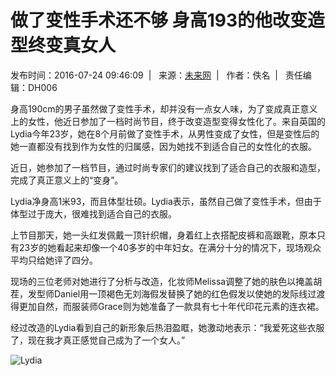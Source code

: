 # 做了变性手术还不够 身高193的他改变造型终变真女人

发布时间：2016-07-24 09:46:09  |   来源：[未来网](http://news.k618.cn/society/shwx/201607/t20160724_8281763.html)  |   作者：佚名  |   责任编辑：DH006

身高190cm的男子虽然做了变性手术，却并没有一点女人味，为了变成真正意义上的女性，他近日参加了一档时尚节目，终于改变造型变得女性化了。来自英国的Lydia今年23岁，她在8个月前做了变性手术，从男性变成了女性，但是变性后的她一直都没有找到作为女性的归属感，因为她找不到适合自己的女性化的衣服。

近日，她参加了一档节目，通过时尚专家们的建议找到了适合自己的衣服和造型，完成了真正意义上的“变身”。

Lydia净身高1米93，而且体型壮硕。Lydia表示，虽然自己做了变性手术，但由于体型过于庞大，很难找到适合自己的衣服。

上节目那天，她一头红发佩戴一顶针织帽，身着红上衣搭配皮裤和高跟靴，原本只有23岁的她看起来却像一个40多岁的中年妇女。在满分十分的情况下，现场观众平均只给她评了四分。

现场的三位老师对她进行了分析与改造，化妆师Melissa调整了她的肤色以掩盖胡茬，发型师Daniel用一顶褐色无刘海假发替换了她的红色假发以使她的发际线过渡得更加自然，而服装师Grace则为她准备了一款具有七十年代印花元素的连衣裙。

经过改造的Lydia看到自己的新形象后热泪盈眶，她激动地表示：“我爱死这些衣服了，现在我才真正感觉自己成为了一个女人。”

![Lydia](https://statics/images/cujinhui.jpg)